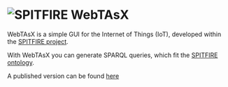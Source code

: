 # ![SPITFIRE](https://raw.github.com/ict-spitfire/WebTAsX/master/img/spitfire.200.jpg) WebTAsX

WebTAsX is a simple GUI for the Internet of Things (IoT), developed within the
[SPITFIRE project](http://spitfire-project.eu).

With WebTAsX you can generate SPARQL queries, which fit the 
[SPITFIRE ontology](http://spitfire-project.eu/ontology.owl).

A published version can be found
[here](http://media.itm.uni-luebeck.de/people/boldt/WebTAsX/)
